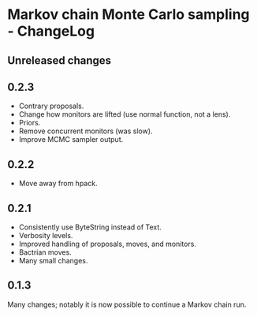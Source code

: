 
# Markov chain Monte Carlo sampling - ChangeLog


## Unreleased changes


## 0.2.3

-   Contrary proposals.
-   Change how monitors are lifted (use normal function, not a lens).
-   Priors.
-   Remove concurrent monitors (was slow).
-   Improve MCMC sampler output.


## 0.2.2

-   Move away from hpack.


## 0.2.1

-   Consistently use ByteString instead of Text.
-   Verbosity levels.
-   Improved handling of proposals, moves, and monitors.
-   Bactrian moves.
-   Many small changes.


## 0.1.3

Many changes; notably it is now possible to continue a Markov chain run.

